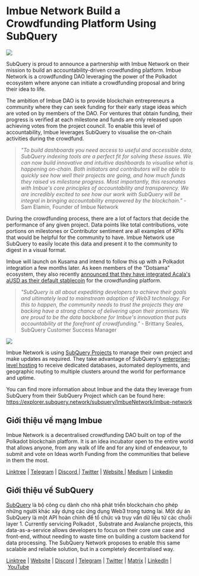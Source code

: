 # Imbue Network Build a Crowdfunding Platform Using SubQuery

![](https://miro.medium.com/max/1400/1*GWP8tRtzef5qsLw4fw-X3g.png)

SubQuery is proud to announce a partnership with Imbue Network on their mission to build an accountability-driven crowdfunding platform. Imbue Network is a crowdfunding DAO leveraging the power of the Polkadot ecosystem where anyone can initiate a crowdfunding proposal and bring their idea to life.

The ambition of Imbue DAO is to provide blockchain entrepreneurs a community where they can seek funding for their early stage ideas which are voted on by members of the DAO. For ventures that obtain funding, their progress is verified at each milestone and funds are only released upon achieving votes from the project council. To enable this level of accountability, Imbue leverages SubQuery to visualise the on-chain activities during the crowdfund.

> *"To build dashboards you need access to useful and accessible data, SubQuery indexing tools are a perfect fit for solving these issues. We can now build innovative and intuitive dashboards to visualise what is happening on-chain. Both initiators and contributors will be able to quickly see how well their projects are going, and how much funds they raised vs milestone progress. Most importantly, this resonates with Imbue's core principles of accountability and transparency. We are incredibly excited to see how our work with SubQuery will be integral in bringing accountability empowered by the blockchain."* - Sam Elamin, Founder of Imbue Network

During the crowdfunding process, there are a lot of factors that decide the performance of any given project. Data points like total contributions, vote portions on milestones or Contributor sentiment are all examples of KPIs that would be helpful for the community to have. Imbue Network use SubQuery to easily locate this data and present it to the community to digest in a visual format.

Imbue will launch on Kusama and intend to follow this up with a Polkadot integration a few months later. As keen members of the "Dotsama" ecosystem, they also recently [announced that they have integrated Acala's aUSD as their default stablecoin](https://imbuenetwork.medium.com/imbue-to-integrate-acalas-ausd-as-default-stablecoin-for-crowdfunding-dea99279188c) for the crowdfunding platform.

> *"SubQuery is all about expediting developers to achieve their goals and ultimately lead to mainstream adoption of Web3 technology. For this to happen, the community needs to trust the projects they are backing have a strong chance of delivering upon their promises. We are proud to be the data backbone for Imbue's innovation that puts accountability at the forefront of crowdfunding."* - Brittany Seales, SubQuery Customer Success Manager

![](https://miro.medium.com/max/1400/0*jcriFghdn06heAXk)

Imbue Network is using [SubQuery Projects](https://project.subquery.network/) to manage their own project and make updates as required. They take advantage of SubQuery's [enterprise-level hosting](../blogs/20211228-enterprise-hosted.md) to receive dedicated databases, automated deployments, and geographic routing to multiple clusters around the world for performance and uptime.

You can find more information about Imbue and the data they leverage from SubQuery from their SubQuery Project which can be found here: https://explorer.subquery.network/subquery/ImbueNetwork/imbue-network

## Giới thiệu về mạng Imbue

Imbue Network is a decentralised crowdfunding DAO built on top of the Polkadot blockchain platform. It is an idea incubator open to the entire world that allows anyone, from any walk of life and for any kind of endeavour, to submit and vote on Ideas worth Funding from the communities that believe in them the most.

[Linktree](https://linktr.ee/ImbueNetwork) | [Telegram](https://t.me/ImbueNetwork) | [Discord ](https://discord.com/invite/cgQFR52Qtt)| [Twitter](https://twitter.com/ImbueNetwork) | [Website ](https://www.imbue.network/)| [Medium](https://imbuenetwork.medium.com/) | [Linkedin](https://www.linkedin.com/company/imbue-network/)

## Giới thiệu về SubQuery

[SubQuery](https://subquery.network/) là bộ công cụ dành cho nhà phát triển blockchain cho phép những người khác xây dựng các ứng dụng Web3 trong tương lai. Một dự án SubQuery là một API hoàn chỉnh để tổ chức và truy vấn dữ liệu từ các chuỗi layer 1. Currently servicing Polkadot , Substrate and Avalanche projects, this data-as-a-service allows developers to focus on their core use case and front-end, without needing to waste time on building a custom backend for data processing. The SubQuery Network proposes to enable this same scalable and reliable solution, but in a completely decentralised way.

​​[Linktree](https://linktr.ee/subquerynetwork) | [Website](https://subquery.network/) | [Discord](https://discord.com/invite/78zg8aBSMG) | [Telegram](https://t.me/subquerynetwork) | [Twitter](https://twitter.com/subquerynetwork) | [Matrix](https://matrix.to/#/#subquery:matrix.org) | [LinkedIn](https://www.linkedin.com/company/subquery) | [YouTube](https://www.youtube.com/channel/UCi1a6NUUjegcLHDFLr7CqLw)
